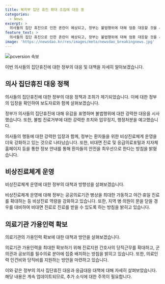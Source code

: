 ```yaml
---
title: 복지부 집단 휴진 확대 조짐에 대응 중
categories:
  - News
excerpt: >
  의사들의 집단 휴진으로 인한 혼란이 예상되고, 정부는 불법행위에 대해 엄중 대응할 것을 시사하고 있다. 이에 조규홍 보건복지부 장관은 진료거부와 관련된 강력한 대응을 예고했으며, 의료법에 따른 업무정지 등 행정처분을 진행할 예정이라고 밝혔다. 또한, 의료공백을 최소화하기 위해 비상진료체계를 운영하고, 의료기관 가용인력을 최대한 확보하기 위한 다양한 조치를 취할 계획이라고 전했다. 조 장관은 의사단체의 집단 진료거부에 대해 불법행위는 엄중히 대응하겠다면서도, 필수의료와 지역의료를 살리는 의료개혁을 추진할 것을 강조했다.
feature_text: >
  의사들의 집단 휴진으로 인한 혼란이 예상되고, 정부는 불법행위에 대해 엄중 대응할 것을 시사하고 있다. 이에 조규홍 보건복지부 장관은 진료거부와 관련된 강력한 대응을 예고했으며, 의료법에 따른 업무정지 등 행정처분을 진행할 예정이라고 밝혔다. 또한, 의료공백을 최소화하기 위해 비상진료체계를 운영하고, 의료기관 가용인력을 최대한 확보하기 위한 다양한 조치를 취할 계획이라고 전했다. 조 장관은 의사단체의 집단 진료거부에 대해 불법행위는 엄중히 대응하겠다면서도, 필수의료와 지역의료를 살리는 의료개혁을 추진할 것을 강조했다.
image: 'https://newsdao.kr/res/images/meta/newsdao_breakingnews.jpg'
---
```


<p><img src="https://newsdao.kr/res/images/meta/newsdao_breakingnews.jpg" alt="pcversion 속보" /></p>

<p>이번 의사들의 집단휴진에 대한 정부의 대응 및 대책을 자세히 알아보겠습니다.</p>

<h2 data-ke-size="size26">의사 집단휴진 대응 정책</h2>

<p>의사들의 집단휴진에 대한 정부의 대응 정책과 조취가 제기되었습니다. 이에 대한 정부의 입장을 확인하여 보도자료와 함께 살펴보겠습니다.</p>

<p data-ke-size="size16">정부가 의사들의 집단휴진에 대해 유감을 표명하며 불법행위에 대한 강력한 대응을 시사했습니다. 또한, 불법 진료거부에 대한 강력한 조치와 업무정지, 행정처분을 예고했습니다.</p>

<p>의사들의 행동에 대한 강력한 입장과 함께, 정부는 환자들을 위한 비상진료체계 운영을 더욱 강화하고 있는 것으로 나타났습니다. 또한, 비대면 진료 및 응급의료포털과 지자체 홈페이지 등을 통한 정보 안내를 통해 환자들의 안전을 최우선으로 한다는 방침을 밝혔습니다.</p>

<h2 data-ke-size="size26">비상진료체계 운영</h2>

<p>비상진료체계 운영에 대한 정부의 대책과 방향성을 살펴보겠습니다.</p>

<p data-ke-size="size16">비상진료체계 운영에 대해 정부는 공공의료기관 병상을 최대한 가동하고 야간·휴일 진료를 확대하는 등 비상진료 역량을 강화하고 있습니다. 또한, 지역 병·의원이 문을 닫을 경우를 대비하여 비대면 진료로 진료를 받을 수 있도록 하는 방침을 밝히고 있습니다.</p>

<h2 data-ke-size="size26">의료기관 가용인력 확보</h2>

<p>의료기관의 가용인력 확보에 대한 대책과 방안을 살펴보겠습니다.</p>

<p data-ke-size="size16">의료기관 가용인력을 최대한 확보하기 위해 진료지원 간호사의 당직근무를 확대하고, 군의관과 공보의를 필수의료 분야에 집중 배치하는 방침을 밝히고 있습니다. 또한, 의료인력 인건비와 당직비를 지원하는 방안을 마련하고 있습니다.</p>

<p>이와 같은 정부의 의사 집단휴진 대응과 응급대응 대책에 대해 자세히 살펴보았습니다. 해당 내용은 계속 업데이트되므로, 추가 소식에 대한 주목이 필요합니다.</p>

